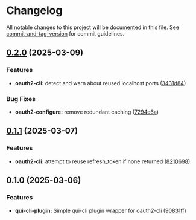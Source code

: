 # Changelog

All notable changes to this project will be documented in this file. See [commit-and-tag-version](https://github.com/absolute-version/commit-and-tag-version) for commit guidelines.

## [0.2.0](https://github.com/battis/oauth2-cli/compare/qui-cli-plugin/0.1.1...qui-cli-plugin/0.2.0) (2025-03-09)

### Features

- **oauth2-cli:** detect and warn about reused localhost ports ([3431d84](https://github.com/battis/oauth2-cli/commit/3431d84d47251dd9fba47b23bbfd3dcf653fc7d3))

### Bug Fixes

- **oauth2-configure:** remove redundant caching ([7294e6a](https://github.com/battis/oauth2-cli/commit/7294e6a7aec373f72abc7c9e7c2ce4c659e3cba5))

## [0.1.1](https://github.com/battis/oauth2-cli/compare/qui-cli-plugin/0.1.0...qui-cli-plugin/0.1.1) (2025-03-07)

### Features

- **oauth2-cli:** attempt to reuse refresh_token if none returned ([8210698](https://github.com/battis/oauth2-cli/commit/82106982e508c1f5f54a16590594daa47f80d57d))

## 0.1.0 (2025-03-06)

### Features

- **qui-cli-plugin:** Simple qui-cli plugin wrapper for oauth2-cli ([90831ff](https://github.com/battis/oauth2-cli/commit/90831ff603274de103be1d8e167473a41bf99904))
